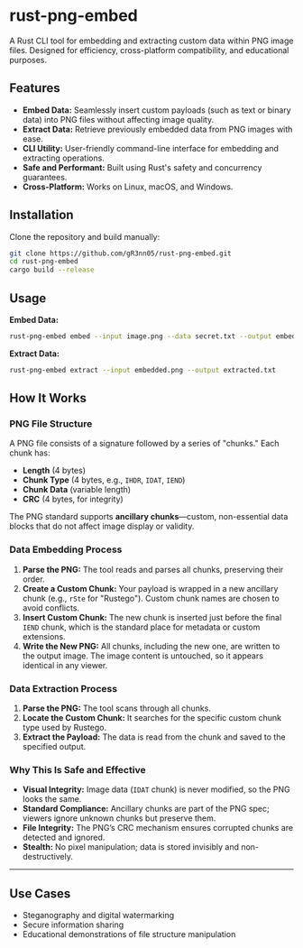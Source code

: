 # rust-png-embed

A Rust CLI tool for embedding and extracting custom data within PNG image files. Designed for efficiency, cross-platform compatibility, and educational purposes.

## Features

- **Embed Data:** Seamlessly insert custom payloads (such as text or binary data) into PNG files without affecting image quality.
- **Extract Data:** Retrieve previously embedded data from PNG images with ease.
- **CLI Utility:** User-friendly command-line interface for embedding and extracting operations.
- **Safe and Performant:** Built using Rust's safety and concurrency guarantees.
- **Cross-Platform:** Works on Linux, macOS, and Windows.

## Installation

Clone the repository and build manually:

```sh
git clone https://github.com/gR3nn05/rust-png-embed.git
cd rust-png-embed
cargo build --release
```

## Usage


**Embed Data:**

```sh
rust-png-embed embed --input image.png --data secret.txt --output embedded.png
```

**Extract Data:**

```sh
rust-png-embed extract --input embedded.png --output extracted.txt
```


## How It Works

### PNG File Structure

A PNG file consists of a signature followed by a series of "chunks." Each chunk has:
- **Length** (4 bytes)
- **Chunk Type** (4 bytes, e.g., `IHDR`, `IDAT`, `IEND`)
- **Chunk Data** (variable length)
- **CRC** (4 bytes, for integrity)

The PNG standard supports **ancillary chunks**—custom, non-essential data blocks that do not affect image display or validity.

### Data Embedding Process

1. **Parse the PNG:** The tool reads and parses all chunks, preserving their order.
2. **Create a Custom Chunk:** Your payload is wrapped in a new ancillary chunk (e.g., `rSte` for "Rustego"). Custom chunk names are chosen to avoid conflicts.
3. **Insert Custom Chunk:** The new chunk is inserted just before the final `IEND` chunk, which is the standard place for metadata or custom extensions.
4. **Write the New PNG:** All chunks, including the new one, are written to the output image. The image content is untouched, so it appears identical in any viewer.

### Data Extraction Process

1. **Parse the PNG:** The tool scans through all chunks.
2. **Locate the Custom Chunk:** It searches for the specific custom chunk type used by Rustego.
3. **Extract the Payload:** The data is read from the chunk and saved to the specified output.

### Why This Is Safe and Effective

- **Visual Integrity:** Image data (`IDAT` chunk) is never modified, so the PNG looks the same.
- **Standard Compliance:** Ancillary chunks are part of the PNG spec; viewers ignore unknown chunks but preserve them.
- **File Integrity:** The PNG’s CRC mechanism ensures corrupted chunks are detected and ignored.
- **Stealth:** No pixel manipulation; data is stored invisibly and non-destructively.

---
## Use Cases

- Steganography and digital watermarking
- Secure information sharing
- Educational demonstrations of file structure manipulation


